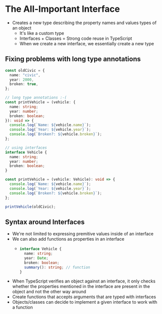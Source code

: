 # The All-Important Interface

- Creates a new type describing the property names and values types of an object
  - It's like a custom type
  - Interfaces + Classes = Strong code reuse in TypeScript
  - When we create a new interface, we essentially create a new type

## Fixing problems with long type annotations

```ts
const oldCivic = {
  name: "civic",
  year: 2000,
  broken: true,
};

// long type annotations :-(
const printVehicle = (vehicle: {
  name: string;
  year: number;
  broken: boolean;
}): void => {
  console.log(`Name: ${vehicle.name}`);
  console.log(`Year: ${vehicle.year}`);
  console.log(`Broken?: ${vehicle.broken}`);
};

// using interfaces
interface Vehicle {
  name: string;
  year: number;
  broken: boolean;
}

const printVehicle = (vehicle: Vehicle): void => {
  console.log(`Name: ${vehicle.name}`);
  console.log(`Year: ${vehicle.year}`);
  console.log(`Broken?: ${vehicle.broken}`);
};

printVehicle(oldCivic);
```

## Syntax around Interfaces

- We're not limited to expressing premitive values inside of an interface
- We can also add functions as properties in an interface
  - ```ts
    interface Vehicle {
      name: string;
      year: Date;
      broken: boolean;
      summary(): string; // function
    }
    ```
- When TypeScript verifies an object against an interface, it only checks whether the properties mentioned in the interface are present in the object and not the other way around
- Create functions that accepts arguments that are typed with interfaces
- Objects/classes can decide to implement a given interface to work with a function
